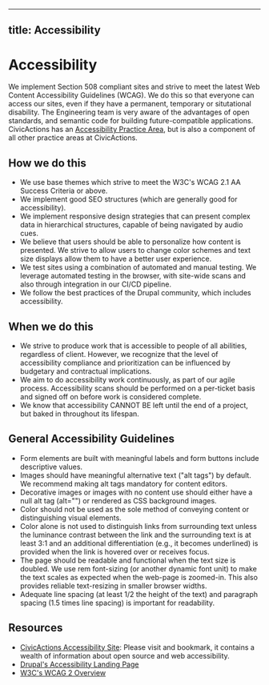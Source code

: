 ______________________________________________________________________

## title: Accessibility

# Accessibility

We implement Section 508 compliant sites and strive to meet the latest Web Content Accessibility Guidelines (WCAG). We do this so that everyone can access our sites, even if they have a permanent, temporary or situtational disability. The Engineering team is very aware of the advantages of open standards, and semantic code for building future-compatible applications. CivicActions has an [Accessibility Practice Area](../accessibility/README.md), but is also a component of all other practice areas at CivicActions.

## How we do this

- We use base themes which strive to meet the W3C's WCAG 2.1 AA Success Criteria or above.
- We implement good SEO structures (which are generally good for accessibility).
- We implement responsive design strategies that can present complex data in hierarchical structures, capable of being navigated by audio cues.
- We believe that users should be able to personalize how content is presented. We strive to allow users to change color schemes and text size displays allow them to have a better user experience.
- We test sites using a combination of automated and manual testing. We leverage automated testing in the browser, with site-wide scans and also through integration in our CI/CD pipeline.
- We follow the best practices of the Drupal community, which includes accessibility.

## When we do this

- We strive to produce work that is accessible to people of all abilities, regardless of client. However, we recognize that the level of accessibility compliance and prioritization can be influenced by budgetary and contractual implications.
- We aim to do accessibility work continuously, as part of our agile process. Accessibility scans should be performed on a per-ticket basis and signed off on before work is considered complete.
- We know that accessibility CANNOT BE left until the end of a project, but baked in throughout its lifespan.

## General Accessibility Guidelines

- Form elements are built with meaningful labels and form buttons include descriptive values.
- Images should have meaningful alternative text ("alt tags") by default. We recommend making alt tags mandatory for content editors.
- Decorative images or images with no content use should either have a null alt tag (alt="") or rendered as CSS background images.
- Color should not be used as the sole method of conveying content or distinguishing visual elements.
- Color alone is not used to distinguish links from surrounding text unless the luminance contrast between the link and the surrounding text is at least 3:1 and an additional differentiation (e.g., it becomes underlined) is provided when the link is hovered over or receives focus.
- The page should be readable and functional when the text size is doubled. We use rem font-sizing (or another dynamic font unit) to make the text scales as expected when the web-page is zoomed-in. This also provides reliable text-resizing in smaller browser widths.
- Adequate line spacing (at least 1/2 the height of the text) and paragraph spacing (1.5 times line spacing) is important for readability.

## Resources

- [CivicActions Accessibility Site](https://accessibility.civicactions.com): Please visit and bookmark, it contains a wealth of information about open source and web accessibility.
- [Drupal's Accessibility Landing Page](https://www.drupal.org/docs/getting-started/accessibility)
- [W3C's WCAG 2 Overview](http://www.w3.org/WAI/intro/wcag)
